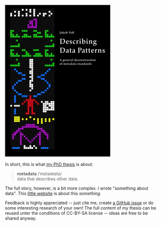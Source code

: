 <img class="cover" src="img/cover-small.jpg"/>

In short, this is what [my PhD thesis](publications.html#thesis) is about:

> **metadata** /ˈmɛtədeɪtə/ \
data that describes other data. 

The full story, however, is a bit more complex. I wrote "something about data".
This [little website](https://github.org/jakobib/phdthesis2013/tree/gh-pages)
is about this *something*.

Feedback is highly appreciated -- just cite me, create 
[a GitHub issue](https://github.org/jakobib/phdthesis2013/issues) 
or do some interesting research of your own! The full content of my
thesis can be reused unter the conditions of CC-BY-SA license -- ideas
are free to be shared anyway.
